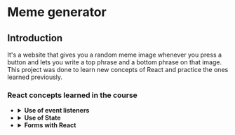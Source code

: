 # Meme generator
## Introduction
It's a website that gives you a random meme image whenever you press a button and lets you write a top phrase and a bottom phrase on that image.
This project was done to learn new concepts of React and practice the ones learned previously. 
### React concepts learned in the course
  - <details>
      <summary><b>Use of event listeners</b></summary>
      <br/>

      - <details>
          <br/>
          <summary>You can create and attach an event listener by writing it as an attribute in the element you want to attach it, like in HTML, but you have to write them in Camel Case.  </summary>
  
          ```JSX
          function Main(){
            return (
              <main onClick={handleClick} onMouseEnter={handleMouseEnter}></main>
            )
          }
          ```
        </details>
      - <details>
          <summary>Then, you can write the functions that run when the event happens, like in any other javascript code</summary>

          ```JSX
          function Main(){
            function handleClick(){
              console.log("Click handled")
            }
            function handleMouseEnter(){
              console.log("Mouse Enter handled")
            }
            return (
              <main onClick={handleClick} onMouseEnter={handleMouseEnter}></main>
            )
          }          
          ```
      </details>

    </details>
  - <details>
      <summary><b>Use of State</b></summary>
      <br/>
    
      - If you want your component to re-render when a value in your code updates, you have to use State.
        - For example, in this project when you write on the upper-text input, the upper text of the meme image changes too.
        - That happens because I store the value you write in a variable that I create using State
          
      <br/>
    
      - <details>
          <summary><b>Setting a State</b></summary>
          <br/>
        
          - To use a State, you have to write `React.useState("value")`. The "value" you pass, will be the first value of your variable.
          - That function will return an array with two values inside. The first is your variable's actual value; the second is the function you will have to use to update that value.
          - Knowing that useState() will return an array, you can deconstruct it at the same time you create the variable.
          - **Tip!** to normalize the names, you can name the function that will update the value like this: "set" + "variableName" = setVariableName
          <br/>
          
          ```JSX
          function Main(){
            const stateArray = React.useState("first value")
            // Or, the better way
            const [value, setValue] = React.useState("first value")
            // Where value is the value, and setValue is the function to update that value.
          }
          ```  
        </details>  
      - <details>
          <summary><b>Updating State</b></summary>
          <br/>
   
          - If you don't need to use the previous value, you only have to pass the new value as a parameter to the setter function.
          - If you need to use the previous value, you have to pass a function as a parameter. That function will receive the previous value as default. 
            - **Tip!** to normalize the names, you can name that previous value like this: "prev" + "variableName" = prevVariableName
          - To update a variable correctly, you have to create a new instance of that variable, so React can detect a change and re-render.
            - For example, if you want to change a property of an object, you have to return a new object with that property changed in the setter function.  
   
          <br/>
          
          ```JSX
          function Main(){
            const [name, setName] = React.useState("a name")
            
            /* - New independent value - */
            setName("another name") 
            console.log(name) // "another name"
          
            /* - A value that use the previous one - */
            setName((prevName) => prevName + " with other things")
            console.log(name) // "a name with other things"

            /* - With objects - */          
            const [object, setObject] = React.useState({prop1: 1, prop2: 2))
          
            /* - Simple - */
            setObject((prevObject) => {
              const newObject = {...prevObject}
              newObject.prop1 = "one"
              return newObject
            })
          
            /* - Simplified - */
            setObject((prevObject) => {
              return {...prevObject, prop1:"one"}
            })
          }
          ```
        </details>
    </details>
  - <details>
      <summary><b>Forms with React</b></summary>
      <br/>
    
      - <details>
          <summary>To handle forms, the best way is to use an object that stores the state of each input. If you don't do that, you will have to create a State for each input</summary>
        
          ```JSX
          function Main(){
            const [formData, setFormData] = React.useState({input1:value, input2:value})
            return (
              <form>
                <input>
                <input>
              </form>
            )
          }
          ```
        </details>
      - <details>
          <summary>To know wich property to update, you have to use the same name for the property of your object, and the "name" attribute of your input</summary>
        
          ```JSX
          function Main(){
            const [formData, setFormData] = React.useState({input1:value, input2:value})
            return (
              <form>
                <input name="input1">
                <input name="input2">
              </form>
            )
          }
          ```
        </details>
      - <details>
          <summary>Then, you can select the property using "[propertyName]" (computed property names feature) to change the value. </summary>
        
          ```JSX
          function Main(){
            const [formData, setFormData] = React.useState({input1:value, input2:value})

            function handleChange(e){
              const input = e.target
              setFormData(prevFormData => {
                return ({
                  ...prevFormData,
                  [input.name]: input.value
                })
              })
            }
          
            return (
              <form>
                <input name="input1" onChange={handleChange} value="">
                <input name="input2" onChange={handleChange} value="">
              </form>
            )
          }
          ```
        </details>
      - <details>
          <summary>The best practice is also to have "controlled inputs": The value of the inputs and the form object must be the same. The best way to achieve this is to set the value of the "value" attribute to the value of the correspondent property</summary>
        
          ```JSX
          function Main(){
            const [formData, setFormData] = React.useState({input1:value, input2:value})

            function handleChange(e){
              const input = e.target
              setFormData(prevFormData => {
                return ({
                  ...prevFormData,
                  [input.name]: input.value
                })
              })
            }
          
            return (
              <form>
                <input name="input1" onChange={handleChange} value={formData.input1}>
                <input name="input2" onChange={handleChange} value={formData.input2}>
              </form>
            )
          }
          ```
        </details>
      - <details>
          <summary>You need to take into account other types of inputs that don`t have the same structure as text inputs, like checkboxes</summary>
        
          ```JSX
          function Main(){
            const [formData, setFormData] = React.useState({input1:value, input2:value, checkbox:false})

            function handleChange(e){
              const input = e.target
              setFormData(prevFormData => {
                return ({
                  ...prevFormData,
                  [input.name]: (input.type === checkbox) ? input.checked : input.value
                })
              })
            }
          
            return (
              <form>
                <input name="input1" onChange={handleChange} value={formData.input1}>
                <input name="input2" onChange={handleChange} value={formData.input2}>
                <input type="checkbox" onChange={handleChange} value={formData.checkbox}>
              </form>
            )
          }
          ```
        </details>         
    </details>
    

